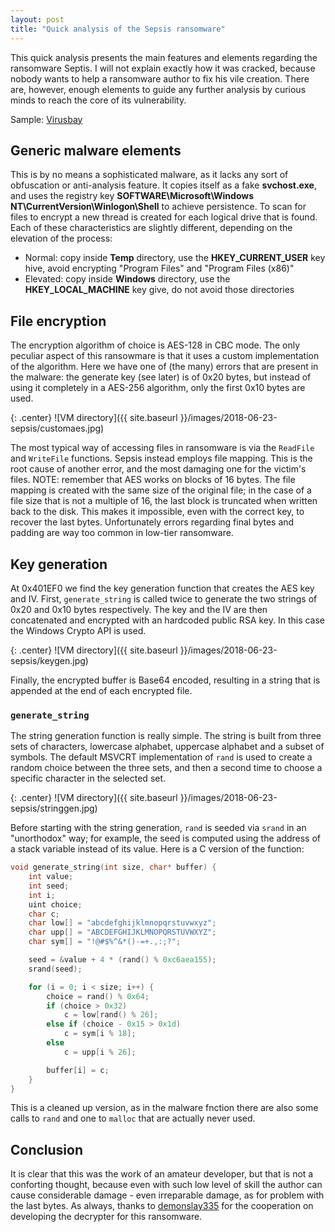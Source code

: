 ```yaml
---
layout: post
title: "Quick analysis of the Sepsis ransomware"
---
```


This quick analysis presents the main features and elements regarding the ransomware Septis. I will not explain exactly how it was cracked, because nobody wants to help a ransomware author to fix his vile creation. There are, however, enough elements to guide any further analysis by curious minds to reach the core of its vulnerability.

Sample: [Virusbay](https://beta.virusbay.io/sample/browse/1221ac9d607af73c65fd6c62bec3d249?q=5afc4a7c9931365644caeb63)

## Generic malware elements

This is by no means a sophisticated malware, as it lacks any sort of obfuscation or anti-analysis feature. It copies itself as a fake **svchost.exe**, and uses the registry key **SOFTWARE\Microsoft\Windows NT\CurrentVersion\Winlogon\Shell** to achieve persistence. To scan for files to encrypt a new thread is created for each logical drive that is found.
Each of these characteristics are slightly different, depending on the elevation of the process:

- Normal: copy inside **Temp** directory, use the **HKEY_CURRENT_USER** key hive, avoid encrypting "Program Files" and "Program Files (x86)"
- Elevated: copy inside **Windows** directory, use the **HKEY_LOCAL_MACHINE** key give, do not avoid those directories

## File encryption

The encryption algorithm of choice is AES-128 in CBC mode. The only peculiar aspect of this ransowmare is that it uses a custom implementation of the algorithm. Here we have one of (the many) errors that are present in the malware: the generate key (see later) is of 0x20 bytes, but instead of using it completely in a AES-256 algorithm, only the first 0x10 bytes are used.

{: .center}
![VM directory]({{ site.baseurl }}/images/2018-06-23-sepsis/customaes.jpg)

The most typical way of accessing files in ransomware is via the `ReadFile` and `WriteFile` functions. Sepsis instead employs file mapping. This is the root cause of another error, and the most damaging one for the victim's files. NOTE: remember that AES works on blocks of 16 bytes. The file mapping is created with the same size of the original file; in the case of a file size that is not a multiple of 16, the last block is truncated when written back to the disk. This makes it impossible, even with the correct key, to recover the last bytes. Unfortunately errors regarding final bytes and padding are way too common in low-tier ransomware.

## Key generation

At 0x401EF0 we find the key generation function that creates the AES key and IV. First, `generate_string` is called twice to generate the two strings of 0x20 and 0x10 bytes respectively. The key and the IV are then concatenated and encrypted with an hardcoded public RSA key. In this case the Windows Crypto API is used. 

{: .center}
![VM directory]({{ site.baseurl }}/images/2018-06-23-sepsis/keygen.jpg)

Finally, the encrypted buffer is Base64 encoded, resulting in a string that is appended at the end of each encrypted file.

### `generate_string`

The string generation function is really simple. The string is built from three sets of characters, lowercase alphabet, uppercase alphabet and a subset of symbols. The default MSVCRT implementation of `rand` is used to create a random choice between the three sets, and then a second time to choose a specific character in the selected set. 

{: .center}
![VM directory]({{ site.baseurl }}/images/2018-06-23-sepsis/stringgen.jpg)

Before starting with the string generation, `rand` is seeded via `srand` in an "unorthodox" way; for example, the seed is computed using the address of a stack variable instead of its value. 
Here is a C version of the function:

```c
void generate_string(int size, char* buffer) {
	int value;
	int seed;
	int i;
	uint choice;
	char c;
	char low[] = "abcdefghijklmnopqrstuvwxyz";
	char upp[] = "ABCDEFGHIJKLMNOPQRSTUVWXYZ";
	char sym[] = "!@#$%^&*()-=+.,:;?";

	seed = &value + 4 * (rand() % 0xc6aea155);
	srand(seed);

	for (i = 0; i < size; i++) {
		choice = rand() % 0x64;
		if (choice > 0x32)
			c = low[rand() % 26];
		else if (choice - 0x15 > 0x1d)
			c = sym[i % 18];
		else 
			c = upp[i % 26];

		buffer[i] = c;
	}
}
```

This is a cleaned up version, as in the malware fnction there are also some calls to `rand` and one to `malloc` that are actually never used.

## Conclusion

It is clear that this was the work of an amateur developer, but that is not a conforting thought, because even with such low level of skill the author can cause considerable damage - even irreparable damage, as for problem with the last bytes. As always, thanks to [demonslay335](https://twitter.com/demonslay335) for the cooperation on developing the decrypter for this ransomware.